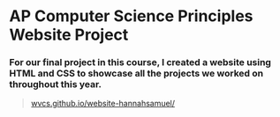# AP Computer Science Principles Website Project
### For our final project in this course, I created a website using HTML and CSS to showcase all the projects we worked on throughout this year.
>[wvcs.github.io/website-hannahsamuel/](wvcs.github.io/website-hannahsamuel/)
